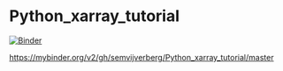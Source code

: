 # Python_xarray_tutorial

[![Binder](https://mybinder.org/badge_logo.svg)](https://mybinder.org/v2/gh/semvijverberg/Python_xarray_tutorial/master)


https://mybinder.org/v2/gh/semvijverberg/Python_xarray_tutorial/master
